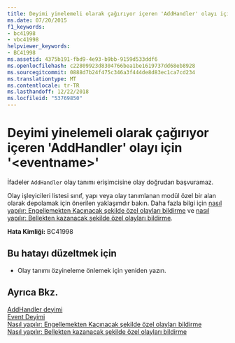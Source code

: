 ```yaml
---
title: Deyimi yinelemeli olarak çağırıyor içeren 'AddHandler' olayı için '&lt;eventname&gt;'
ms.date: 07/20/2015
f1_keywords:
- bc41998
- vbc41998
helpviewer_keywords:
- BC41998
ms.assetid: 4375b191-fbd9-4e93-b9bb-9159d533ddf6
ms.openlocfilehash: c22809923d8304766bea1be1619737dd68eb8928
ms.sourcegitcommit: 0888d7b24f475c346a3f444de8d83ec1ca7cd234
ms.translationtype: MT
ms.contentlocale: tr-TR
ms.lasthandoff: 12/22/2018
ms.locfileid: "53769850"
---
```

# <a name="statement-recursively-calls-the-containing-addhandler-for-event-lteventnamegt"></a>Deyimi yinelemeli olarak çağırıyor içeren 'AddHandler' olayı için '&lt;eventname&gt;'
İfadeler `AddHandler` olay tanımı erişimcisine olay doğrudan başvuramaz.  
  
 Olay işleyicileri listesi sınıf, yapı veya olay tanımlanan modül özel bir alan olarak depolamak için önerilen yaklaşımdır bakın. Daha fazla bilgi için [nasıl yapılır: Engellemekten Kaçınacak şekilde özel olayları bildirme](../../visual-basic/programming-guide/language-features/events/how-to-declare-custom-events-to-avoid-blocking.md) ve [nasıl yapılır: Bellekten kazanacak şekilde özel olayları bildirme](../../visual-basic/programming-guide/language-features/events/how-to-declare-custom-events-to-conserve-memory.md).  
  
 **Hata Kimliği:** BC41998  
  
## <a name="to-correct-this-error"></a>Bu hatayı düzeltmek için  
  
-   Olay tanımı özyineleme önlemek için yeniden yazın.  
  
## <a name="see-also"></a>Ayrıca Bkz.  
 [AddHandler deyimi](~/docs/visual-basic/language-reference/statements/addhandler-statement.md)  
 [Event Deyimi](../../visual-basic/language-reference/statements/event-statement.md)  
 [Nasıl yapılır: Engellemekten Kaçınacak şekilde özel olayları bildirme](../../visual-basic/programming-guide/language-features/events/how-to-declare-custom-events-to-avoid-blocking.md)  
 [Nasıl yapılır: Bellekten kazanacak şekilde özel olayları bildirme](../../visual-basic/programming-guide/language-features/events/how-to-declare-custom-events-to-conserve-memory.md)
